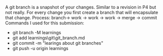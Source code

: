 A git branch is a snapshot of your changes.
Similar to a revision in P4 but not really.
For every change you first create a branch that will encapsulate that change.
Process: branch-> work -> work -> work -> merge -> commit
Commands I used for this submission:
- git branch -M learnings
- git add learnings\git\git_branch.md
- git commit -m "learings about git branches"
- git push -u origin learnings